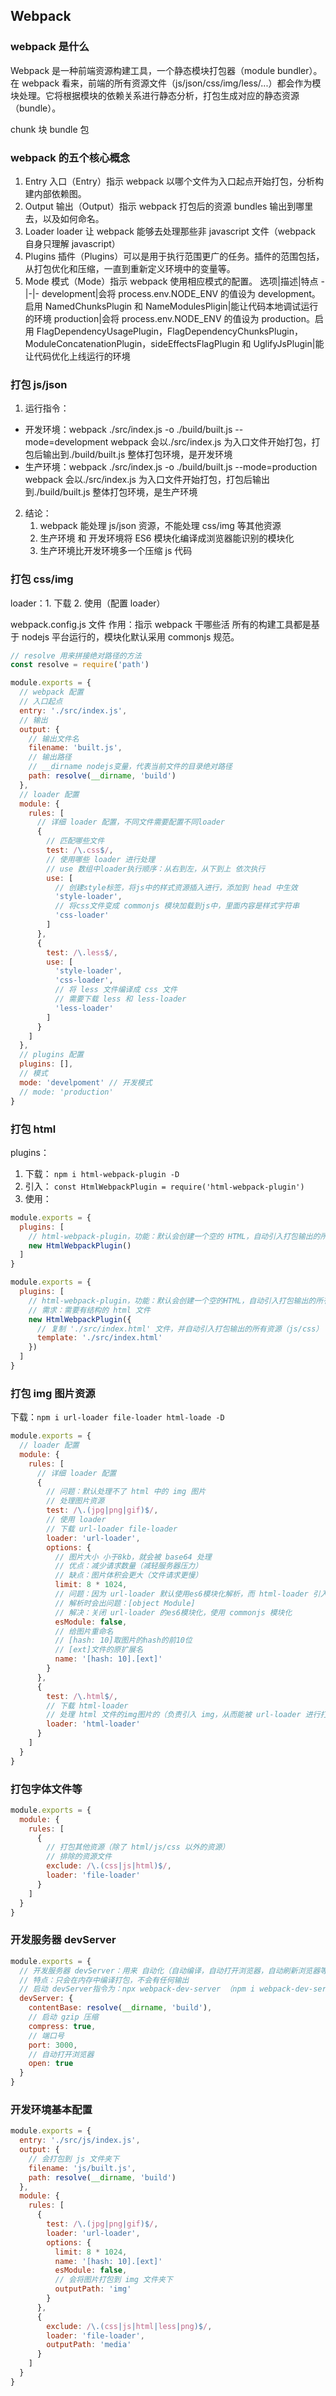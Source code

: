 ## Webpack

### webpack 是什么

Webpack 是一种前端资源构建工具，一个静态模块打包器（module bundler）。
在 webpack 看来，前端的所有资源文件（js/json/css/img/less/...）都会作为模块处理。它将根据模块的依赖关系进行静态分析，打包生成对应的静态资源（bundle）。

chunk 块
bundle 包

### webpack 的五个核心概念

1. Entry
   入口（Entry）指示 webpack 以哪个文件为入口起点开始打包，分析构建内部依赖图。
2. Output
   输出（Output）指示 webpack 打包后的资源 bundles 输出到哪里去，以及如何命名。
3. Loader
   loader 让 webpack 能够去处理那些非 javascript 文件（webpack 自身只理解
   javascript）
4. Plugins
   插件（Plugins）可以是用于执行范围更广的任务。插件的范围包括，从打包优化和压缩，一直到重新定义环境中的变量等。
5. Mode
   模式（Mode）指示 webpack 使用相应模式的配置。
   选项|描述|特点
   -|-|-
   development|会将 process.env.NODE_ENV 的值设为 development。启用 NamedChunksPlugin 和 NameModulesPligin|能让代码本地调试运行的环境
   production|会将 process.env.NODE_ENV 的值设为 production。启用 FlagDependencyUsagePlugin，FlagDependencyChunksPlugin，ModuleConcatenationPlugin，sideEffectsFlagPlugin 和 UglifyJsPlugin|能让代码优化上线运行的环境

### 打包 js/json

1. 运行指令：

- 开发环境：webpack ./src/index.js -o ./build/built.js --mode=development
  webpack 会以./src/index.js 为入口文件开始打包，打包后输出到./build/built.js
  整体打包环境，是开发环境
- 生产环境：webpack ./src/index.js -o ./build/built.js --mode=production
  webpack 会以./src/index.js 为入口文件开始打包，打包后输出到./build/built.js
  整体打包环境，是生产环境

2. 结论：
   1. webpack 能处理 js/json 资源，不能处理 css/img 等其他资源
   2. 生产环境 和 开发环境将 ES6 模块化编译成浏览器能识别的模块化
   3. 生产环境比开发环境多一个压缩 js 代码

### 打包 css/img

loader：1. 下载 2. 使用（配置 loader）

webpack.config.js 文件
作用：指示 webpack 干哪些活
所有的构建工具都是基于 nodejs 平台运行的，模块化默认采用 commonjs 规范。

```js
// resolve 用来拼接绝对路径的方法
const resolve = require('path')

module.exports = {
  // webpack 配置
  // 入口起点
  entry: './src/index.js',
  // 输出
  output: {
    // 输出文件名
    filename: 'built.js',
    // 输出路径
    // __dirname nodejs变量，代表当前文件的目录绝对路径
    path: resolve(__dirname, 'build')
  },
  // loader 配置
  module: {
    rules: [
      // 详细 loader 配置，不同文件需要配置不同loader
      {
        // 匹配哪些文件
        test: /\.css$/,
        // 使用哪些 loader 进行处理
        // use 数组中loader执行顺序：从右到左，从下到上 依次执行
        use: [
          // 创建style标签，将js中的样式资源插入进行，添加到 head 中生效
          'style-loader',
          // 将css文件变成 commonjs 模块加载到js中，里面内容是样式字符串
          'css-loader'
        ]
      },
      {
        test: /\.less$/,
        use: [
          'style-loader',
          'css-loader',
          // 将 less 文件编译成 css 文件
          // 需要下载 less 和 less-loader
          'less-loader'
        ]
      }
    ]
  },
  // plugins 配置
  plugins: [],
  // 模式
  mode: 'develpoment' // 开发模式
  // mode: 'production'
}
```

### 打包 html

plugins：

1.  下载：
    `npm i html-webpack-plugin -D`
2.  引入：
    `const HtmlWebpackPlugin = require('html-webpack-plugin')`
3.  使用：

```js
module.exports = {
  plugins: [
    // html-webpack-plugin，功能：默认会创建一个空的 HTML，自动引入打包输出的所有资源（js/css）
    new HtmlWebpackPlugin()
  ]
}
```

```js
module.exports = {
  plugins: [
    // html-webpack-plugin，功能：默认会创建一个空的HTML，自动引入打包输出的所有资源（js/css）
    // 需求：需要有结构的 html 文件
    new HtmlWebpackPlugin({
      // 复制 './src/index.html' 文件，并自动引入打包输出的所有资源（js/css）
      template: './src/index.html'
    })
  ]
}
```

### 打包 img 图片资源

下载：`npm i url-loader file-loader html-loade -D`

```js
module.exports = {
  // loader 配置
  module: {
    rules: [
      // 详细 loader 配置
      {
        // 问题：默认处理不了 html 中的 img 图片
        // 处理图片资源
        test: /\.(jpg|png|gif)$/,
        // 使用 loader
        // 下载 url-loader file-loader
        loader: 'url-loader',
        options: {
          // 图片大小 小于8kb，就会被 base64 处理
          // 优点：减少请求数量（减轻服务器压力）
          // 缺点：图片体积会更大（文件请求更慢）
          limit: 8 * 1024,
          // 问题：因为 url-loader 默认使用es6模块化解析，而 html-loader 引入图片是commonjs
          // 解析时会出问题：[object Module]
          // 解决：关闭 url-loader 的es6模块化，使用 commonjs 模块化
          esModule: false,
          // 给图片重命名
          // [hash: 10]取图片的hash的前10位
          // [ext]文件的原扩展名
          name: '[hash: 10].[ext]'
        }
      },
      {
        test: /\.html$/,
        // 下载 html-loader
        // 处理 html 文件的img图片的（负责引入 img，从而能被 url-loader 进行打包处理）
        loader: 'html-loader'
      }
    ]
  }
}
```

### 打包字体文件等

```js
module.exports = {
  module: {
    rules: [
      {
        // 打包其他资源（除了 html/js/css 以外的资源）
        // 排除的资源文件
        exclude: /\.(css|js|html)$/,
        loader: 'file-loader'
      }
    ]
  }
}
```

### 开发服务器 devServer

```js
module.exports = {
  // 开发服务器 devServer：用来 自动化（自动编译，自动打开浏览器，自动刷新浏览器等）
  // 特点：只会在内存中编译打包，不会有任何输出
  // 启动 devServer指令为：npx webpack-dev-server （npm i webpack-dev-server -D）
  devServer: {
    contentBase: resolve(__dirname, 'build'),
    // 启动 gzip 压缩
    compress: true,
    // 端口号
    port: 3000,
    // 自动打开浏览器
    open: true
  }
}
```

### 开发环境基本配置

```js
module.exports = {
  entry: './src/js/index.js',
  output: {
    // 会打包到 js 文件夹下
    filename: 'js/built.js',
    path: resolve(__dirname, 'build')
  },
  module: {
    rules: [
      {
        test: /\.(jpg|png|gif)$/,
        loader: 'url-loader',
        options: {
          limit: 8 * 1024,
          name: '[hash: 10].[ext]'
          esModule: false,
          // 会将图片打包到 img 文件夹下
          outputPath: 'img'
        }
      },
      {
        exclude: /\.(css|js|html|less|png)$/,
        loader: 'file-loader',
        outputPath: 'media'
      }
    ]
  }
}
```
